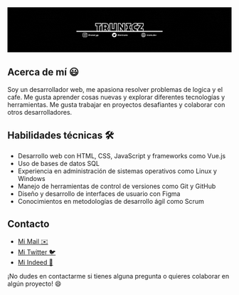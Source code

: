 <div>
  <img src="./src/background.gif" style="width=100%;">
</div>

## Acerca de mí 😃

Soy un desarrollador web, me apasiona resolver problemas de logica y el cafe. Me gusta aprender cosas nuevas y explorar diferentes tecnologías y herramientas. Me gusta trabajar en proyectos desafiantes y colaborar con otros desarrolladores.

## Habilidades técnicas 🛠

- Desarrollo web con HTML, CSS, JavaScript y frameworks como Vue.js
- Uso de bases de datos SQL
- Experiencia en administración de sistemas operativos como Linux y Windows
- Manejo de herramientas de control de versiones como Git y GitHub
- Diseño y desarrollo de interfaces de usuario con Figma
- Conocimientos en metodologías de desarrollo ágil como Scrum

## Contacto

- [Mi Mail ✉️](mailto:romelg.peralta@gmail.com)
- [Mi Twitter 🐦](https://twitter.com/MrTrunix)
- [Mi Indeed 👤](https://profile.indeed.com/?hl=es_MX&co=MX&from=gnav-homepage&_ga=2.167417079.815501833.1678520711-1572533139.1678214712)

¡No dudes en contactarme si tienes alguna pregunta o quieres colaborar en algún proyecto! 😄
